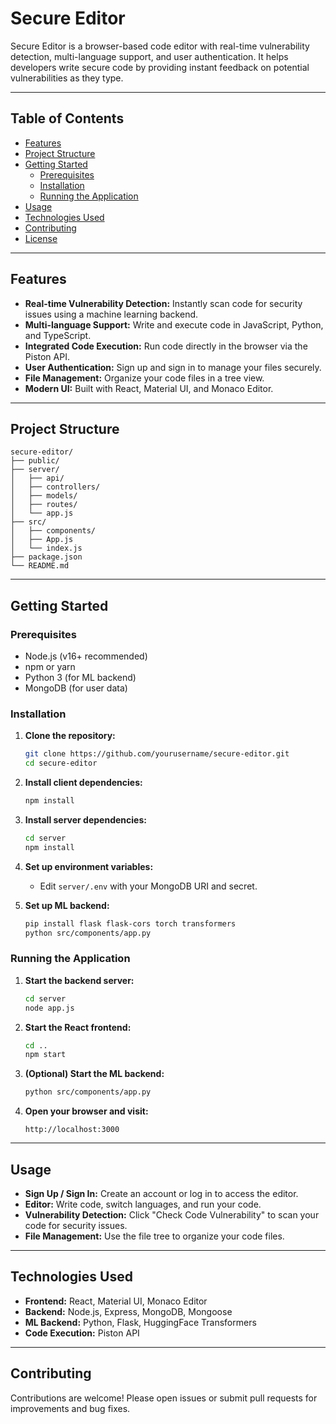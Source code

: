 # Secure Editor

Secure Editor is a browser-based code editor with real-time vulnerability detection, multi-language support, and user authentication. It helps developers write secure code by providing instant feedback on potential vulnerabilities as they type.

---

## Table of Contents

- [Features](#features)
- [Project Structure](#project-structure)
- [Getting Started](#getting-started)
  - [Prerequisites](#prerequisites)
  - [Installation](#installation)
  - [Running the Application](#running-the-application)
- [Usage](#usage)
- [Technologies Used](#technologies-used)
- [Contributing](#contributing)
- [License](#license)

---

## Features

- **Real-time Vulnerability Detection:** Instantly scan code for security issues using a machine learning backend.
- **Multi-language Support:** Write and execute code in JavaScript, Python, and TypeScript.
- **Integrated Code Execution:** Run code directly in the browser via the Piston API.
- **User Authentication:** Sign up and sign in to manage your files securely.
- **File Management:** Organize your code files in a tree view.
- **Modern UI:** Built with React, Material UI, and Monaco Editor.

---

## Project Structure

```
secure-editor/
├── public/
├── server/
│   ├── api/
│   ├── controllers/
│   ├── models/
│   ├── routes/
│   └── app.js
├── src/
│   ├── components/
│   ├── App.js
│   └── index.js
├── package.json
└── README.md
```

---

## Getting Started

### Prerequisites

- Node.js (v16+ recommended)
- npm or yarn
- Python 3 (for ML backend)
- MongoDB (for user data)

### Installation

1. **Clone the repository:**
   ```sh
   git clone https://github.com/yourusername/secure-editor.git
   cd secure-editor
   ```

2. **Install client dependencies:**
   ```sh
   npm install
   ```

3. **Install server dependencies:**
   ```sh
   cd server
   npm install
   ```

4. **Set up environment variables:**
   - Edit `server/.env` with your MongoDB URI and secret.

5. **Set up ML backend:**
   ```sh
   pip install flask flask-cors torch transformers
   python src/components/app.py
   ```

### Running the Application

1. **Start the backend server:**
   ```sh
   cd server
   node app.js
   ```

2. **Start the React frontend:**
   ```sh
   cd ..
   npm start
   ```

3. **(Optional) Start the ML backend:**
   ```sh
   python src/components/app.py
   ```

4. **Open your browser and visit:**
   ```
   http://localhost:3000
   ```

---

## Usage

- **Sign Up / Sign In:** Create an account or log in to access the editor.
- **Editor:** Write code, switch languages, and run your code.
- **Vulnerability Detection:** Click "Check Code Vulnerability" to scan your code for security issues.
- **File Management:** Use the file tree to organize your code files.

---

## Technologies Used

- **Frontend:** React, Material UI, Monaco Editor
- **Backend:** Node.js, Express, MongoDB, Mongoose
- **ML Backend:** Python, Flask, HuggingFace Transformers
- **Code Execution:** Piston API

---

## Contributing

Contributions are welcome! Please open issues or submit pull requests for improvements and bug fixes.

